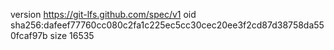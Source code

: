 version https://git-lfs.github.com/spec/v1
oid sha256:dafeef77760cc080c2fa1c225ec5cc30cec20ee3f2cd87d38758da550fcaf97b
size 16535
